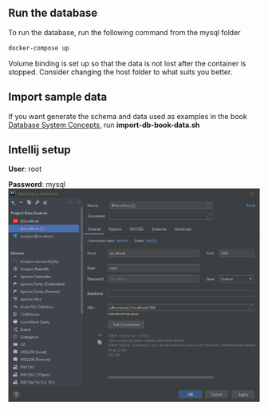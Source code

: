 ## Run the database
To run the database, run the following command from the mysql folder
```bash
docker-compose up
```
Volume binding is set up so that the data is not lost after the container is stopped.
Consider changing the host folder to what suits you better.

## Import sample data
If you want generate the schema and data used as examples in the book
[Database System Concepts](https://www.db-book.com/db7/university-lab-dir/db-tips.html),
run **import-db-book-data.sh**

## Intellij setup
**User**: root

**Password**: mysql
![setup](intellij-setup.png)
